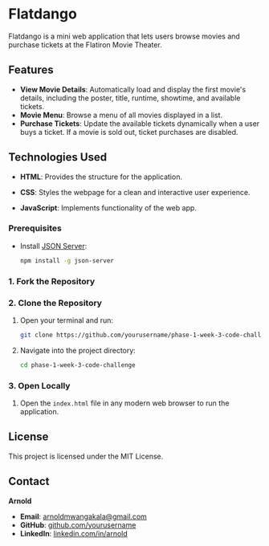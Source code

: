 # Flatdango

Flatdango is a mini web application that lets users browse movies and purchase tickets at the Flatiron Movie Theater.


## Features
- **View Movie Details**: Automatically load and display the first movie's details, including the poster, title, runtime, showtime, and available tickets.
- **Movie Menu**: Browse a menu of all movies displayed in a list.
- **Purchase Tickets**: Update the available tickets dynamically when a user buys a ticket. If a movie is sold out, ticket purchases are disabled.

## Technologies Used ##

- **HTML**: Provides the structure for the application.

- **CSS**: Styles the webpage for a clean and interactive user experience.

- **JavaScript**: Implements functionality of the web app.


### Prerequisites
- Install [JSON Server](https://github.com/typicode/json-server):
  ```bash
  npm install -g json-server
  ```

### **1. Fork the Repository**

### **2. Clone the Repository**  
1. Open your terminal and run:  
   ```bash
   git clone https://github.com/yourusername/phase-1-week-3-code-challenge
   ```  
2. Navigate into the project directory:  
   ```bash
   cd phase-1-week-3-code-challenge
   ```  

### **3. Open Locally**  
1. Open the `index.html` file in any modern web browser to run the application.


## License ##
This project is licensed under the MIT License. 


## **Contact**  
**Arnold**  
- **Email**: arnoldmwangakala@gmail.com  
- **GitHub**: [github.com/yourusername](https://github.com/ArnoldMajor)  
- **LinkedIn**: [linkedin.com/in/arnold](https://linkedin.com/in/arnoldmwangakala)